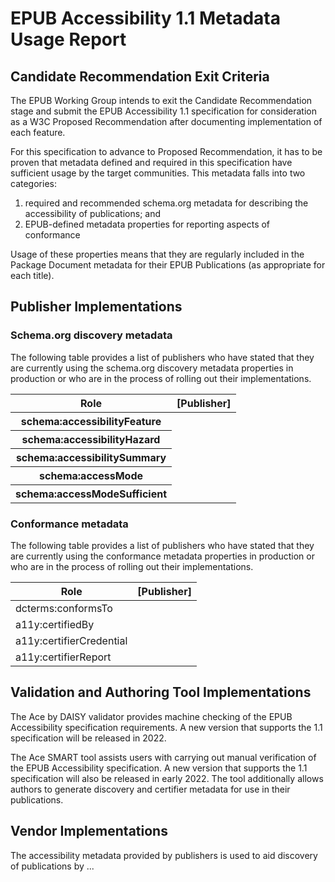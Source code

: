 # EPUB Accessibility 1.1 Metadata Usage Report

## Candidate Recommendation Exit Criteria

The EPUB Working Group intends to exit the Candidate Recommendation stage and submit
the EPUB Accessibility 1.1 specification for consideration as a W3C Proposed Recommendation
after documenting implementation of each feature.</p>

For this specification to advance to Proposed Recommendation, it has to be
proven that metadata defined and required in this specification have sufficient usage by the
target communities. This metadata falls into two categories:</p>

1. required and recommended schema.org metadata for describing the accessibility
of publications; and
2. EPUB-defined metadata properties for reporting aspects of conformance

Usage of these properties means that they are regularly included in the Package Document
metadata for their EPUB Publications (as appropriate for each title).

## Publisher Implementations

### Schema.org discovery metadata

The following table provides a list of publishers who have stated that they are currently using
the schema.org discovery metadata properties in production or who are in the process of rolling
out their implementations.

<table>
    <thead>
        <tr>
            <th>Role</th>
            <th>[Publisher]</th>
        </tr>
    </thead>
    <tbody>
        <tr>
            <th>schema:accessibilityFeature</th>
            <td></td>
        </tr>
        <tr>
            <th>schema:accessibilityHazard</th>
            <td></td>
        </tr>
        <tr>
            <th>schema:accessibilitySummary</th>
            <td></td>
        </tr>
        <tr>
            <th>schema:accessMode</th>
            <td></td>
        </tr>
        <tr>
            <th>schema:accessModeSufficient</th>
            <td></td>
        </tr>
    </tbody>
</table>

### Conformance metadata

The following table provides a list of publishers who have stated that they are currently using
the conformance metadata properties in production or who are in the process of rolling out their
implementations.

<table>
    <thead>
        <tr>
            <th>Role</th>
            <th>[Publisher]</th>
        </tr>
    </thead>
    <tbody>
        <tr>
        	<td>dcterms:conformsTo</td>
        	<td></td>
        </tr>
        <tr>
        	<td>a11y:certifiedBy</td>
        	<td></td>
        </tr>
        <tr>
        	<td>a11y:certifierCredential</td>
        	<td></td>
        </tr>
        <tr>
        	<td>a11y:certifierReport</td>
        	<td></td>
        </tr>
    </tbody>
</table>

## Validation and Authoring Tool Implementations

The Ace by DAISY validator provides machine checking of the EPUB Accessibility specification requirements.
A new version that supports the 1.1 specification will be released in 2022.

The Ace SMART tool assists users with carrying out manual verification of the EPUB Accessibility specification.
A new version that supports the 1.1 specification will also be released in early 2022. The tool additionally
allows authors to generate discovery and certifier metadata for use in their publications.


## Vendor Implementations

The accessibility metadata provided by publishers is used to aid discovery of publications by ...
